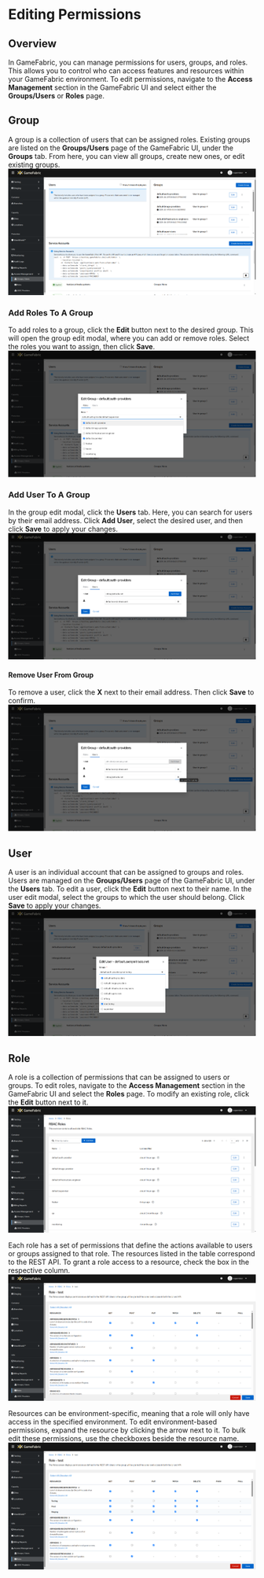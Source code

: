 # Editing Permissions

## Overview
In GameFabric, you can manage permissions for users, groups, and roles. This allows you to control who can access features and resources within your GameFabric environment. 
To edit permissions, navigate to the **Access Management** section in the GameFabric UI and select either the **Groups/Users** or **Roles** page.

## Group
A group is a collection of users that can be assigned roles. 
Existing groups are listed on the **Groups/Users** page of the GameFabric UI, under the **Groups** tab. 
From here, you can view all groups, create new ones, or edit existing groups.
![groups-overview.png](images/permissions/groups-overview.png)

### Add Roles To A Group
To add roles to a group, click the **Edit** button next to the desired group. 
This will open the group edit modal, where you can add or remove roles. Select the roles you want to assign, then click **Save**.
![add-role-to-group.png](images/permissions/add-role-to-group.png)

### Add User To A Group
In the group edit modal, click the **Users** tab. Here, you can search for users by their email address. 
Click **Add User**, select the desired user, and then click **Save** to apply your changes.  
![add-user-to-group.png](images/permissions/add-user-to-group.png)

#### Remove User From Group
To remove a user, click the **X** next to their email address. Then click **Save** to confirm.  
![remove-user-from-group.png](images/permissions/remove-user-from-group.png)

## User
A user is an individual account that can be assigned to groups and roles. 
Users are managed on the **Groups/Users** page of the GameFabric UI, under the **Users** tab. 
To edit a user, click the **Edit** button next to their name. In the user edit modal, select the groups to which the user should belong. 
Click **Save** to apply your changes.
![add-groups-to-user.png](images/permissions/add-groups-to-user.png)

## Role
A role is a collection of permissions that can be assigned to users or groups. 
To edit roles, navigate to the **Access Management** section in the GameFabric UI and select the **Roles** page. 
To modify an existing role, click the **Edit** button next to it.
![roles-overview.png](images/permissions/roles-overview.png)

Each role has a set of permissions that define the actions available to users or groups assigned to that role. 
The resources listed in the table correspond to the REST API. To grant a role access to a resource, check the box in the respective column.
![edit-role.png](images/permissions/edit-role.png)


Resources can be environment-specific, meaning that a role will only have access in the specified environment. 
To edit environment-based permissions, expand the resource by clicking the arrow next to it. 
To bulk edit these permissions, use the checkboxes beside the resource name.
![edit-role-env-based.png](images/permissions/edit-role-env-based.png)
